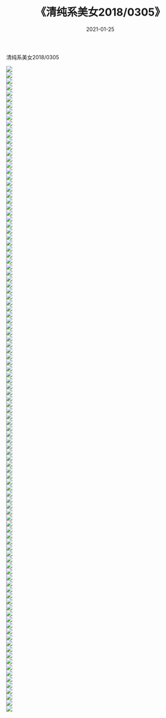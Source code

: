﻿---
layout: post
title:  《清纯系美女2018/0305》
date:   2021-01-25
img: http://pic.660000.xyz/1:/清纯系美女/2018/0305/000.jpg
categories: [美女, 清纯, 唯美]
---

清纯系美女2018/0305

 ![](http://pic.660000.xyz/1:/清纯系美女/2018/0305/001.jpg) <br>![](http://pic.660000.xyz/1:/清纯系美女/2018/0305/002.jpg) <br>![](http://pic.660000.xyz/1:/清纯系美女/2018/0305/003.jpg) <br>![](http://pic.660000.xyz/1:/清纯系美女/2018/0305/004.jpg) <br>![](http://pic.660000.xyz/1:/清纯系美女/2018/0305/005.jpg) <br>![](http://pic.660000.xyz/1:/清纯系美女/2018/0305/006.jpg) <br>![](http://pic.660000.xyz/1:/清纯系美女/2018/0305/007.jpg) <br>![](http://pic.660000.xyz/1:/清纯系美女/2018/0305/008.jpg) <br>![](http://pic.660000.xyz/1:/清纯系美女/2018/0305/009.jpg) <br>![](http://pic.660000.xyz/1:/清纯系美女/2018/0305/010.jpg) <br>![](http://pic.660000.xyz/1:/清纯系美女/2018/0305/011.jpg) <br>![](http://pic.660000.xyz/1:/清纯系美女/2018/0305/012.jpg) <br>![](http://pic.660000.xyz/1:/清纯系美女/2018/0305/013.jpg) <br>![](http://pic.660000.xyz/1:/清纯系美女/2018/0305/014.jpg) <br>![](http://pic.660000.xyz/1:/清纯系美女/2018/0305/015.jpg) <br>![](http://pic.660000.xyz/1:/清纯系美女/2018/0305/016.jpg) <br>![](http://pic.660000.xyz/1:/清纯系美女/2018/0305/017.jpg) <br>![](http://pic.660000.xyz/1:/清纯系美女/2018/0305/018.jpg) <br>![](http://pic.660000.xyz/1:/清纯系美女/2018/0305/019.jpg) <br>![](http://pic.660000.xyz/1:/清纯系美女/2018/0305/020.jpg) <br>![](http://pic.660000.xyz/1:/清纯系美女/2018/0305/021.jpg) <br>![](http://pic.660000.xyz/1:/清纯系美女/2018/0305/022.jpg) <br>![](http://pic.660000.xyz/1:/清纯系美女/2018/0305/023.jpg) <br>![](http://pic.660000.xyz/1:/清纯系美女/2018/0305/024.jpg) <br>![](http://pic.660000.xyz/1:/清纯系美女/2018/0305/025.jpg) <br>![](http://pic.660000.xyz/1:/清纯系美女/2018/0305/026.jpg) <br>![](http://pic.660000.xyz/1:/清纯系美女/2018/0305/027.jpg) <br>![](http://pic.660000.xyz/1:/清纯系美女/2018/0305/028.jpg) <br>![](http://pic.660000.xyz/1:/清纯系美女/2018/0305/029.jpg) <br>![](http://pic.660000.xyz/1:/清纯系美女/2018/0305/030.jpg) <br>![](http://pic.660000.xyz/1:/清纯系美女/2018/0305/031.jpg) <br>![](http://pic.660000.xyz/1:/清纯系美女/2018/0305/032.jpg) <br>![](http://pic.660000.xyz/1:/清纯系美女/2018/0305/033.jpg) <br>![](http://pic.660000.xyz/1:/清纯系美女/2018/0305/034.jpg) <br>![](http://pic.660000.xyz/1:/清纯系美女/2018/0305/035.jpg) <br>![](http://pic.660000.xyz/1:/清纯系美女/2018/0305/036.jpg) <br>![](http://pic.660000.xyz/1:/清纯系美女/2018/0305/037.jpg) <br>![](http://pic.660000.xyz/1:/清纯系美女/2018/0305/038.jpg) <br>![](http://pic.660000.xyz/1:/清纯系美女/2018/0305/039.jpg) <br>![](http://pic.660000.xyz/1:/清纯系美女/2018/0305/040.jpg) <br>![](http://pic.660000.xyz/1:/清纯系美女/2018/0305/041.jpg) <br>![](http://pic.660000.xyz/1:/清纯系美女/2018/0305/042.jpg) <br>![](http://pic.660000.xyz/1:/清纯系美女/2018/0305/043.jpg) <br>![](http://pic.660000.xyz/1:/清纯系美女/2018/0305/044.jpg) <br>![](http://pic.660000.xyz/1:/清纯系美女/2018/0305/045.jpg) <br>![](http://pic.660000.xyz/1:/清纯系美女/2018/0305/046.jpg) <br>![](http://pic.660000.xyz/1:/清纯系美女/2018/0305/047.jpg) <br>![](http://pic.660000.xyz/1:/清纯系美女/2018/0305/048.jpg) <br>![](http://pic.660000.xyz/1:/清纯系美女/2018/0305/049.jpg) <br>![](http://pic.660000.xyz/1:/清纯系美女/2018/0305/050.jpg) <br>![](http://pic.660000.xyz/1:/清纯系美女/2018/0305/051.jpg) <br>![](http://pic.660000.xyz/1:/清纯系美女/2018/0305/052.jpg) <br>![](http://pic.660000.xyz/1:/清纯系美女/2018/0305/053.jpg) <br>![](http://pic.660000.xyz/1:/清纯系美女/2018/0305/054.jpg) <br>![](http://pic.660000.xyz/1:/清纯系美女/2018/0305/055.jpg) <br>![](http://pic.660000.xyz/1:/清纯系美女/2018/0305/056.jpg) <br>![](http://pic.660000.xyz/1:/清纯系美女/2018/0305/057.jpg) <br>![](http://pic.660000.xyz/1:/清纯系美女/2018/0305/058.jpg) <br>![](http://pic.660000.xyz/1:/清纯系美女/2018/0305/059.jpg) <br>![](http://pic.660000.xyz/1:/清纯系美女/2018/0305/060.jpg) <br>![](http://pic.660000.xyz/1:/清纯系美女/2018/0305/061.jpg) <br>![](http://pic.660000.xyz/1:/清纯系美女/2018/0305/062.jpg) <br>![](http://pic.660000.xyz/1:/清纯系美女/2018/0305/063.jpg) <br>![](http://pic.660000.xyz/1:/清纯系美女/2018/0305/064.jpg) <br>![](http://pic.660000.xyz/1:/清纯系美女/2018/0305/065.jpg) <br>![](http://pic.660000.xyz/1:/清纯系美女/2018/0305/066.jpg) <br>![](http://pic.660000.xyz/1:/清纯系美女/2018/0305/067.jpg) <br>![](http://pic.660000.xyz/1:/清纯系美女/2018/0305/068.jpg) <br>![](http://pic.660000.xyz/1:/清纯系美女/2018/0305/069.jpg) <br>![](http://pic.660000.xyz/1:/清纯系美女/2018/0305/070.jpg) <br>![](http://pic.660000.xyz/1:/清纯系美女/2018/0305/071.jpg) <br>![](http://pic.660000.xyz/1:/清纯系美女/2018/0305/072.jpg) <br>![](http://pic.660000.xyz/1:/清纯系美女/2018/0305/073.jpg) <br>![](http://pic.660000.xyz/1:/清纯系美女/2018/0305/074.jpg) <br>![](http://pic.660000.xyz/1:/清纯系美女/2018/0305/075.jpg) <br>![](http://pic.660000.xyz/1:/清纯系美女/2018/0305/076.jpg) <br>![](http://pic.660000.xyz/1:/清纯系美女/2018/0305/077.jpg) <br>![](http://pic.660000.xyz/1:/清纯系美女/2018/0305/078.jpg) <br>![](http://pic.660000.xyz/1:/清纯系美女/2018/0305/079.jpg) <br>![](http://pic.660000.xyz/1:/清纯系美女/2018/0305/080.jpg) <br>![](http://pic.660000.xyz/1:/清纯系美女/2018/0305/081.jpg) <br>![](http://pic.660000.xyz/1:/清纯系美女/2018/0305/082.jpg) <br>![](http://pic.660000.xyz/1:/清纯系美女/2018/0305/083.jpg) <br>![](http://pic.660000.xyz/1:/清纯系美女/2018/0305/084.jpg) <br>![](http://pic.660000.xyz/1:/清纯系美女/2018/0305/085.jpg) <br>![](http://pic.660000.xyz/1:/清纯系美女/2018/0305/086.jpg) <br>![](http://pic.660000.xyz/1:/清纯系美女/2018/0305/087.jpg) <br>![](http://pic.660000.xyz/1:/清纯系美女/2018/0305/088.jpg) <br>![](http://pic.660000.xyz/1:/清纯系美女/2018/0305/089.jpg) <br>![](http://pic.660000.xyz/1:/清纯系美女/2018/0305/090.jpg) <br>![](http://pic.660000.xyz/1:/清纯系美女/2018/0305/091.jpg) <br>![](http://pic.660000.xyz/1:/清纯系美女/2018/0305/092.jpg) <br>![](http://pic.660000.xyz/1:/清纯系美女/2018/0305/093.jpg) <br>![](http://pic.660000.xyz/1:/清纯系美女/2018/0305/094.jpg) <br>![](http://pic.660000.xyz/1:/清纯系美女/2018/0305/095.jpg) <br>![](http://pic.660000.xyz/1:/清纯系美女/2018/0305/096.jpg) <br>![](http://pic.660000.xyz/1:/清纯系美女/2018/0305/097.jpg) <br>![](http://pic.660000.xyz/1:/清纯系美女/2018/0305/098.jpg) <br>![](http://pic.660000.xyz/1:/清纯系美女/2018/0305/099.jpg) <br>![](http://pic.660000.xyz/1:/清纯系美女/2018/0305/100.jpg) <br>![](http://pic.660000.xyz/1:/清纯系美女/2018/0305/101.jpg) <br>![](http://pic.660000.xyz/1:/清纯系美女/2018/0305/102.jpg) <br>![](http://pic.660000.xyz/1:/清纯系美女/2018/0305/103.jpg) <br>![](http://pic.660000.xyz/1:/清纯系美女/2018/0305/104.jpg) <br>![](http://pic.660000.xyz/1:/清纯系美女/2018/0305/105.jpg) <br>![](http://pic.660000.xyz/1:/清纯系美女/2018/0305/106.jpg) <br>![](http://pic.660000.xyz/1:/清纯系美女/2018/0305/107.jpg) <br>![](http://pic.660000.xyz/1:/清纯系美女/2018/0305/108.jpg) <br>